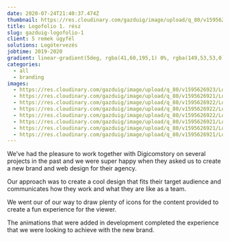 ```yaml
---
date: 2020-07-24T21:40:37.474Z
thumbnail: https://res.cloudinary.com/gazduig/image/upload/q_80/v1595626921/Logofolio%201/Frame_13_jpout8.jpg
title: Logofolio 1. rész
slug: gazduig-logofolio-1
client: 5 remek ügyfél
solutions: Logótervezés
jobtime: 2019-2020
gradient: linear-gradient(5deg, rgba(41,60,195,1) 0%, rgba(149,53,53,0) 71%)
categories:
  - all
  - branding
images:
  - https://res.cloudinary.com/gazduig/image/upload/q_80/v1595626923/Logofolio%201/Frame_16_iqjc4d.jpg
  - https://res.cloudinary.com/gazduig/image/upload/q_80/v1595626921/Logofolio%201/Frame_14_purygg.jpg
  - https://res.cloudinary.com/gazduig/image/upload/q_80/v1595626922/Logofolio%201/Frame_22_voubco.jpg
  - https://res.cloudinary.com/gazduig/image/upload/q_80/v1595626922/Logofolio%201/Frame_15_vph6nl.jpg
  - https://res.cloudinary.com/gazduig/image/upload/q_80/v1595626922/Logofolio%201/Frame_18_pjoxsx.jpg
  - https://res.cloudinary.com/gazduig/image/upload/q_80/v1595626921/Logofolio%201/Frame_12_fbwwms.jpg
  - https://res.cloudinary.com/gazduig/image/upload/q_80/v1595626921/Logofolio%201/Frame_13_jpout8.jpg
  - https://res.cloudinary.com/gazduig/image/upload/q_80/v1595626921/Logofolio%201/Frame_11_qjvs9w.jpg
---
```

<!--StartFragment-->

We’ve had the pleasure to work together with Digicomstory on several projects in the past and we were super happy when they asked us to create a new brand and web design for their agency.

Our approach was to create a cool design that fits their target audience and communicates how they work and what they are like as a team.

We went our of our way to draw plenty of icons for the content provided to create a fun experience for the viewer.

The animations that were added in development completed the experience that we were looking to achieve with the new brand.

<!--EndFragment-->
